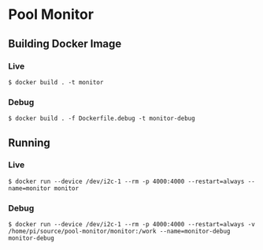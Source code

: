 # Pool Monitor

## Building Docker Image

### Live

```
$ docker build . -t monitor
```

### Debug

```
$ docker build . -f Dockerfile.debug -t monitor-debug
```

## Running

### Live

```
$ docker run --device /dev/i2c-1 --rm -p 4000:4000 --restart=always --name=monitor monitor
```

### Debug

```
$ docker run --device /dev/i2c-1 --rm -p 4000:4000 --restart=always -v /home/pi/source/pool-monitor/monitor:/work --name=monitor-debug monitor-debug
```
